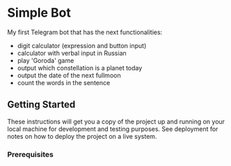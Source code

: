 # Simple Bot

My first Telegram bot that has the next functionalities:
* digit calculator (expression and button input)
* calculator with verbal input in Russian
* play 'Goroda' game
* output which constellation is a planet today
* output the date of the next fullmoon
* count the words in the sentence

## Getting Started

These instructions will get you a copy of the project up and running on your local machine for development and testing purposes. See deployment for notes on how to deploy the project on a live system.

### Prerequisites
